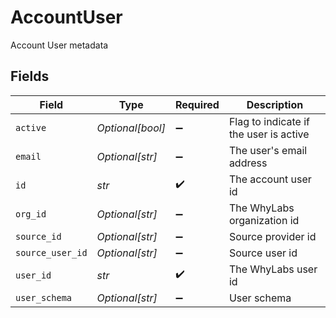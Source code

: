# AccountUser

Account User metadata


## Fields

| Field                                  | Type                                   | Required                               | Description                            |
| -------------------------------------- | -------------------------------------- | -------------------------------------- | -------------------------------------- |
| `active`                               | *Optional[bool]*                       | :heavy_minus_sign:                     | Flag to indicate if the user is active |
| `email`                                | *Optional[str]*                        | :heavy_minus_sign:                     | The user's email address               |
| `id`                                   | *str*                                  | :heavy_check_mark:                     | The account user id                    |
| `org_id`                               | *Optional[str]*                        | :heavy_minus_sign:                     | The WhyLabs organization id            |
| `source_id`                            | *Optional[str]*                        | :heavy_minus_sign:                     | Source provider id                     |
| `source_user_id`                       | *Optional[str]*                        | :heavy_minus_sign:                     | Source user id                         |
| `user_id`                              | *str*                                  | :heavy_check_mark:                     | The WhyLabs user id                    |
| `user_schema`                          | *Optional[str]*                        | :heavy_minus_sign:                     | User schema                            |